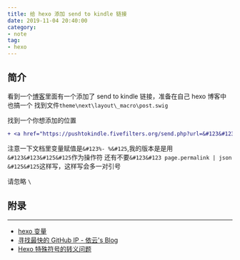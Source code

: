 ```yaml
---
title: 给 hexo 添加 send to kindle 链接
date: 2019-11-04 20:40:00
category:
- note
tag:
- hexo
---
```


## 简介

看到一个[博客](https://blog.lilydjwg.me/2019/8/16/gh-check.214730.html)里面有一个添加了 send to kindle 链接，准备在自己 hexo 博客中也搞一个
找到文件`theme\next\layout\_macro\post.swig`

找到一个你想添加的位置

``` diff
+ <a href="https://pushtokindle.fivefilters.org/send.php?url=&#123&#123 page.permalink &#125&#125">send to kindle</a>
```

注意一下文档里变量赋值是`&#123%- %&#125`,我的版本是是用`&#123&#123&#125&#125`作为操作符
还有不要`&#123&#123 page.permalink | json &#125&#125`这样写，这样写会多一对引号

请忽略 `\`

## 附录

---

- [hexo 变量](https://hexo.io/zh-cn/docs/variables.html#%E7%BD%91%E7%AB%99%E5%8F%98%E9%87%8F)
- [寻找最快的 GitHub IP - 依云's Blog](https://blog.lilydjwg.me/2019/8/16/gh-check.214730.html)
- [Hexo 特殊符号的转义问题](https://wxnacy.com/2018/01/12/hexo-specific-symbol/)